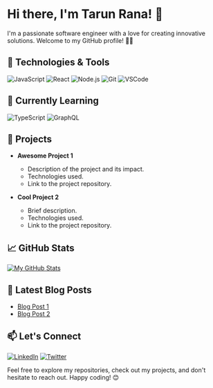 # Hi there, I'm Tarun Rana! 👋

I'm a passionate software engineer with a love for creating innovative solutions. Welcome to my GitHub profile! 👨‍💻

## 🔧 Technologies & Tools

![JavaScript](https://img.shields.io/badge/-JavaScript-333333?style=flat&logo=javascript)
![React](https://img.shields.io/badge/-React-333333?style=flat&logo=react)
![Node.js](https://img.shields.io/badge/-Node.js-333333?style=flat&logo=node.js)
![Git](https://img.shields.io/badge/-Git-333333?style=flat&logo=git)
![VSCode](https://img.shields.io/badge/-VSCode-333333?style=flat&logo=visual-studio-code)

## 🌱 Currently Learning

![TypeScript](https://img.shields.io/badge/-TypeScript-333333?style=flat&logo=typescript)
![GraphQL](https://img.shields.io/badge/-GraphQL-333333?style=flat&logo=graphql)

## 🚀 Projects

- **Awesome Project 1**
  - Description of the project and its impact.
  - Technologies used.
  - Link to the project repository.

- **Cool Project 2**
  - Brief description.
  - Technologies used.
  - Link to the project repository.

## 📈 GitHub Stats

[![My GitHub Stats](https://github-readme-stats.vercel.app/api?username=your-username&show_icons=true&hide_title=true&hide_border=true)](https://github.com/your-username)

## 📝 Latest Blog Posts

- [Blog Post 1](https://your-blog-url.com/post-1)
- [Blog Post 2](https://your-blog-url.com/post-2)

## 📫 Let's Connect

[![LinkedIn](https://img.shields.io/badge/-LinkedIn-333333?style=flat&logo=linkedin)](https://www.linkedin.com/in/tarunrana1998/)
[![Twitter](https://img.shields.io/badge/-Twitter-333333?style=flat&logo=twitter)](https://twitter.com/your-username)

Feel free to explore my repositories, check out my projects, and don't hesitate to reach out. Happy coding! 😊
